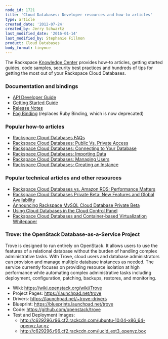 ```yaml
---
node_id: 1721
title: 'Cloud Databases: Developer resources and how-to articles'
type: article
created_date: '2012-07-24'
created_by: Jerry Schwartz
last_modified_date: '2016-01-14'
last_modified_by: Stephanie Fillmon
product: Cloud Databases
body_format: tinymce
---
```


The Rackspace [Knowledge
Center](/howto/) provides how-to
articles, getting started guides, code samples, security best practices
and hundreds of tips for getting the most out of your Rackspace Cloud
Databases.

### Documentation and bindings

-   [API Developer
    Guide](https://developer.rackspace.com/docs/cloud-databases/v1/developer-guide/)
-   [Getting Started
    Guide](https://developer.rackspace.com/docs/cloud-databases/v1/developer-guide/#getting-started)
-   [Release
    Notes](https://developer.rackspace.com/docs/cloud-databases/v1/developer-guide/#document-release-notes)
-   [Fog Binding](https://github.com/rackspace/fog) (replaces Ruby
    Binding, which is now deprecated)

### Popular how-to articles

-   [Rackspace Cloud Databases
    FAQs](/howto/product-faq/cloud-databases)
-   [Rackspace Cloud Databases: Public Vs. Private
    Access](/howto/article/public-and-private-access-for-cloud-databases)
-   [Rackspace Cloud Databases: Connecting to Your
    Database](/howto/article/connect-to-a-cloud-databases-instance)
-   [Rackspace Cloud Databases: Importing
    Data](/howto/article/importing-data-into-cloud-databases)
-   [Rackspace Cloud Databases: Managing
    Users](/howto/article/managing-users-for-cloud-databases)
-   [Rackspace Cloud Databases: Creating an
    Instance](/howto/article/cloud-database-instance-parameters)

### Popular technical articles and other resources

-   [Rackspace Cloud Databases vs. Amazon RDS: Performance
    Matters](http://www.rackspace.com/blog/performance-matters-rackspace-cloud-databases-is-faster-than-amazon-rds/)
-   [Rackspace Cloud Databases Private Beta: New Features and Global
    Availability](http://www.rackspace.com/blog/rackspace-cloud-databases-private-beta-new-features-and-global-availability/)
-   [Announcing Rackspace MySQL Cloud Database Private
    Beta](http://www.rackspace.com/blog/announcing-the-rackspace-mysql-cloud-database-private-beta/)
-   [Using Cloud Databases in the Cloud Control
    Panel](http://c1776742.r42.cf0.rackcdn.com/downloads/pdfs/Using-Cloud-Databases-in-the-Cloud-Control-Panel.pdf)
-   [Rackspace Cloud Databases and Container-based Virtualization
    Whitepaper](http://c1776742.r42.cf0.rackcdn.com/downloads/pdfs/Rackspace-Cloud-Databases-and-Container-based-Virtualization.pdf)

### Trove: the OpenStack Database-as-a-Service Project

Trove is designed to run entirely on OpenStack. It allows users to use
the features of a relational database without the burden of handling
complex administrative tasks. With Trove, cloud users and database
administrators can provision and manage multiple database instances as
needed. The service currently focuses on providing resource isolation at
high performance while automating complex administrative tasks including
deployment, configuration, patching, backups, restores, and monitoring.

-   Wiki: <https://wiki.openstack.org/wiki/Trove>
-   Project Pages: <https://launchpad.net/trove>
-   Drivers: <https://launchpad.net/~trove-drivers>
-   Blueprint: <https://blueprints.launchpad.net/trove>
-   Code: <https://github.com/openstack/trove>
-   Test and Deployment Images:
    -   <http://c629296.r96.cf2.rackcdn.com/ubuntu-10.04-x86_64-openvz.tar.gz>
    -   <http://c629296.r96.cf2.rackcdn.com/lucid_ext3_openvz.box>



